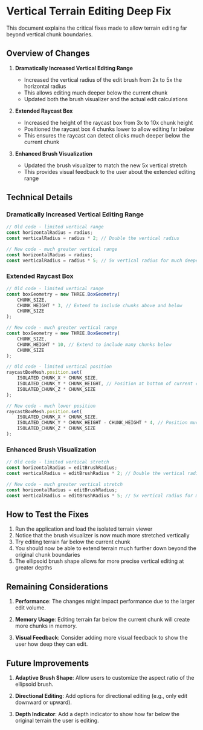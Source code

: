 # Vertical Terrain Editing Deep Fix

This document explains the critical fixes made to allow terrain editing far beyond vertical chunk boundaries.

## Overview of Changes

1. **Dramatically Increased Vertical Editing Range**
   - Increased the vertical radius of the edit brush from 2x to 5x the horizontal radius
   - This allows editing much deeper below the current chunk
   - Updated both the brush visualizer and the actual edit calculations

2. **Extended Raycast Box**
   - Increased the height of the raycast box from 3x to 10x chunk height
   - Positioned the raycast box 4 chunks lower to allow editing far below
   - This ensures the raycast can detect clicks much deeper below the current chunk

3. **Enhanced Brush Visualization**
   - Updated the brush visualizer to match the new 5x vertical stretch
   - This provides visual feedback to the user about the extended editing range

## Technical Details

### Dramatically Increased Vertical Editing Range

```typescript
// Old code - limited vertical range
const horizontalRadius = radius;
const verticalRadius = radius * 2; // Double the vertical radius

// New code - much greater vertical range
const horizontalRadius = radius;
const verticalRadius = radius * 5; // 5x vertical radius for much deeper editing
```

### Extended Raycast Box

```typescript
// Old code - limited vertical range
const boxGeometry = new THREE.BoxGeometry(
    CHUNK_SIZE,
    CHUNK_HEIGHT * 3, // Extend to include chunks above and below
    CHUNK_SIZE
);

// New code - much greater vertical range
const boxGeometry = new THREE.BoxGeometry(
    CHUNK_SIZE,
    CHUNK_HEIGHT * 10, // Extend to include many chunks below
    CHUNK_SIZE
);
```

```typescript
// Old code - limited vertical position
raycastBoxMesh.position.set(
    ISOLATED_CHUNK_X * CHUNK_SIZE,
    ISOLATED_CHUNK_Y * CHUNK_HEIGHT, // Position at bottom of current chunk
    ISOLATED_CHUNK_Z * CHUNK_SIZE
);

// New code - much lower position
raycastBoxMesh.position.set(
    ISOLATED_CHUNK_X * CHUNK_SIZE,
    ISOLATED_CHUNK_Y * CHUNK_HEIGHT - CHUNK_HEIGHT * 4, // Position much lower
    ISOLATED_CHUNK_Z * CHUNK_SIZE
);
```

### Enhanced Brush Visualization

```typescript
// Old code - limited vertical stretch
const horizontalRadius = editBrushRadius;
const verticalRadius = editBrushRadius * 2; // Double the vertical radius

// New code - much greater vertical stretch
const horizontalRadius = editBrushRadius;
const verticalRadius = editBrushRadius * 5; // 5x vertical radius for much deeper editing
```

## How to Test the Fixes

1. Run the application and load the isolated terrain viewer
2. Notice that the brush visualizer is now much more stretched vertically
3. Try editing terrain far below the current chunk
4. You should now be able to extend terrain much further down beyond the original chunk boundaries
5. The ellipsoid brush shape allows for more precise vertical editing at greater depths

## Remaining Considerations

1. **Performance**: The changes might impact performance due to the larger edit volume.

2. **Memory Usage**: Editing terrain far below the current chunk will create more chunks in memory.

3. **Visual Feedback**: Consider adding more visual feedback to show the user how deep they can edit.

## Future Improvements

1. **Adaptive Brush Shape**: Allow users to customize the aspect ratio of the ellipsoid brush.

2. **Directional Editing**: Add options for directional editing (e.g., only edit downward or upward).

3. **Depth Indicator**: Add a depth indicator to show how far below the original terrain the user is editing.
